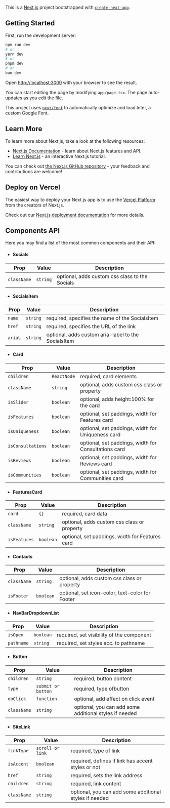 This is a [Next.js](https://nextjs.org/) project bootstrapped with
[`create-next-app`](https://github.com/vercel/next.js/tree/canary/packages/create-next-app).

## Getting Started

First, run the development server:

```bash
npm run dev
# or
yarn dev
# or
pnpm dev
# or
bun dev
```

Open [http://localhost:3000](http://localhost:3000) with your browser to see the
result.

You can start editing the page by modifying `app/page.tsx`. The page
auto-updates as you edit the file.

This project uses
[`next/font`](https://nextjs.org/docs/basic-features/font-optimization) to
automatically optimize and load Inter, a custom Google Font.

## Learn More

To learn more about Next.js, take a look at the following resources:

- [Next.js Documentation](https://nextjs.org/docs) - learn about Next.js
  features and API.
- [Learn Next.js](https://nextjs.org/learn) - an interactive Next.js tutorial.

You can check out
[the Next.js GitHub repository](https://github.com/vercel/next.js/) - your
feedback and contributions are welcome!

## Deploy on Vercel

The easiest way to deploy your Next.js app is to use the
[Vercel Platform](https://vercel.com/new?utm_medium=default-template&filter=next.js&utm_source=create-next-app&utm_campaign=create-next-app-readme)
from the creators of Next.js.

Check out our
[Next.js deployment documentation](https://nextjs.org/docs/deployment) for more
details.

## Components API

Here you may find a list of the most common components and their API:

- #### Socials

| Prop        | Value    | Description                                    |
| ----------- | -------- | ---------------------------------------------- |
| `className` | `string` | optional, adds custom css class to the Socials |

- #### SocialsItem

| Prop    | Value    | Description                                         |
| ------- | -------- | --------------------------------------------------- |
| `name`  | `string` | required, specifies the name of the SocialsItem     |
| `href`  | `string` | required, specifies the URL of the link             |
| `ariaL` | `string` | optional, adds custom aria-label to the SocialsItem |

- #### Card

| Prop              | Value       | Description                                          |
| ----------------- | ----------- | ---------------------------------------------------- |
| `children`        | `ReactNode` | required, card elements                              |
| `className`       | `string`    | optional, adds custom css class or property          |
| `isSlider`        | `boolean`   | optional, adds height:100% for the card              |
| `isFeatures`      | `boolean`   | optional, set paddings, width for Features card      |
| `isUniqueness`    | `boolean`   | optional, set paddings, width for Uniqueness card    |
| `isConsultations` | `boolean`   | optional, set paddings, width for Consultations card |
| `isReviews`       | `boolean`   | optional, set paddings, width for Reviews card       |
| `isCommunities`   | `boolean`   | optional, set paddings, width for Communities card   |

- #### FeaturesCard

| Prop         | Value     | Description                                     |
| ------------ | --------- | ----------------------------------------------- |
| `card`       | `{}`      | required, card data                             |
| `className`  | `string`  | optional, adds custom css class or property     |
| `isFeatures` | `boolean` | optional, set paddings, width for Features card |

- #### Contacts

| Prop        | Value     | Description                                     |
| ----------- | --------- | ----------------------------------------------- |
| `className` | `string`  | optional, adds custom css class or property     |
| `isFooter`  | `boolean` | optional, set icon-color, text-color for Footer |

- #### NavBarDropdownList

| Prop       | Value     | Description                               |
| ---------- | --------- | ----------------------------------------- |
| `isOpen`   | `boolean` | required, set visibility of the component |
| `pathname` | `string`  | required, set styles acc. to pathname     |

- #### Button

| Prop        | Value              | Description                                            |
| ----------- | ------------------ | ------------------------------------------------------ |
| `children`  | `string`           | required, button content                               |
| `type`      | `submit or button` | required, type ofbutton                                |
| `onClick`   | `function`         | optional, add effect on click event                    |
| `className` | `string`           | optional, you can add some additional styles if needed |

- #### SiteLink

| Prop        | Value            | Description                                            |
| ----------- | ---------------- | ------------------------------------------------------ |
| `linkType`  | `scroll or link` | required, type of link                                 |
| `isAccent`  | `boolean`        | required, defines if link has accent styles or not     |
| `href`      | `string`         | required, sets the link address                        |
| `children`  | `string`         | required, link content                                 |
| `className` | `string`         | optional, you can add some additional styles if needed |
